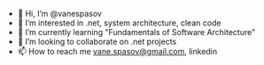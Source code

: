 - 👋 Hi, I’m @vanespasov
- 👀 I’m interested in .net, system architecture, clean code
- 🌱 I’m currently learning "Fundamentals of Software Architecture"
- 💞️ I’m looking to collaborate on .net projects
- 📫 How to reach me vane.spasov@gmail.com, linkedin

<!---
vanespasov/vanespasov is a ✨ special ✨ repository because its `README.md` (this file) appears on your GitHub profile.
You can click the Preview link to take a look at your changes.
--->
